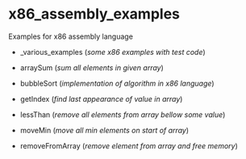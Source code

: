 # x86_assembly_examples
Examples for x86 assembly language

* _various_examples (*some x86 examples with test code*)

* arraySum (*sum all elements in given array*)

* bubbleSort (*implementation of algorithm in x86 language*)
  
* getIndex (*find last appearance of value in array*)

* lessThan (*remove all elements from array bellow some value*)

* moveMin (*move all min elements on start of array*)

* removeFromArray (*remove element from array and free memory*)
